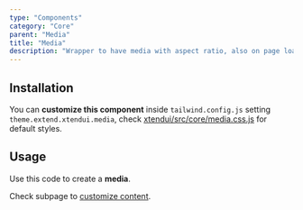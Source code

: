 ```yaml
---
type: "Components"
category: "Core"
parent: "Media"
title: "Media"
description: "Wrapper to have media with aspect ratio, also on page load, useful also for advanced animations."
---
```


## Installation

You can **customize this component** inside `tailwind.config.js` setting `theme.extend.xtendui.media`, check [xtendui/src/core/media.css.js](https://github.com/minimit/xtendui/blob/beta/src/core/media.css.js) for default styles.

## Usage

Use this code to create a **media**.

<demo>
  <demoinline src="demos/components/core/media/usage">
  </demoinline>
</demo>

Check subpage to [customize content](/components/core/media/content).

